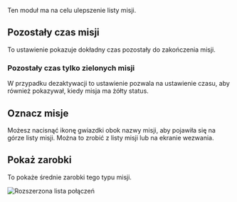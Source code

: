 Ten moduł ma na celu ulepszenie listy misji.

## Pozostały czas misji

To ustawienie pokazuje dokładny czas pozostały do zakończenia misji.

### Pozostały czas tylko zielonych misji

W przypadku dezaktywacji to ustawienie pozwala na ustawienie czasu, aby również pokazywał, kiedy misja ma żółty status.

## Oznacz misje

Możesz nacisnąć ikonę gwiazdki obok nazwy misji, aby pojawiła się na górze listy misji.
Można to zrobić z listy misji lub na ekranie wezwania.

## Pokaż zarobki

To pokaże średnie zarobki tego typu misji.

![Rozszerzona lista połączeń](./missionList.png)

